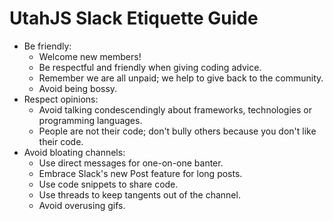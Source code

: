 # UtahJS Slack Etiquette Guide

- Be friendly:
	- Welcome new members!
	- Be respectful and friendly when giving coding advice.
	- Remember we are all unpaid; we help to give back to the community.
	- Avoid being bossy.
- Respect opinions:
	- Avoid talking condescendingly about frameworks, technologies or programming languages.
	- People are not their code; don't bully others because you don't like their code.
- Avoid bloating channels:
	- Use direct messages for one-on-one banter.
	- Embrace Slack's new Post feature for long posts.
	- Use code snippets to share code.
	- Use threads to keep tangents out of the channel.
	- Avoid overusing gifs.
